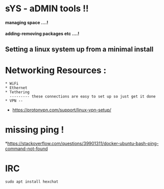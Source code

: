 # sYS - aDMIN tools !!

#### managing space ....!
#### adding-removing packages etc ....!

  ## Setting a linux system up from a minimal install
  # Networking Resources :
    * WiFi 
    * Ethernet
    * Tethering
      --------- these connections are easy to set up so just get it done
    * VPN -- 
    
* https://protonvpn.com/support/linux-vpn-setup/



# missing ping !

*https://stackoverflow.com/questions/39901311/docker-ubuntu-bash-ping-command-not-found
  
  # IRC
  
  ``
  sudo apt install hexchat
  ``
